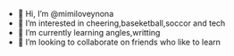 - 👋 Hi, I’m @mimiloveynona
- 👀 I’m interested in cheering,baseketball,soccor and tech
- 🌱 I’m currently learning angles,writting
- 💞️ I’m looking to collaborate on friends who like to learn
<!---
mimiloveynona/mimiloveynona is a ✨ special ✨ repository because its `README.md` (this file) appears on your GitHub profile.
You can click the Preview link to take a look at your changes.
